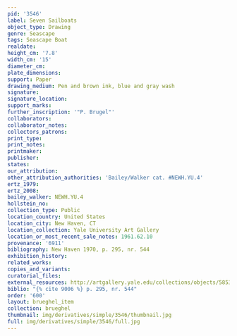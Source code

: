 ```yaml
---
pid: '3546'
label: Seven Sailboats
object_type: Drawing
genre: Seascape
tags: Seascape Boat
realdate: 
height_cm: '7.8'
width_cm: '15'
diameter_cm: 
plate_dimensions: 
support: Paper
drawing_medium: Pen and brown ink, blue and gray wash
signature: 
signature_location: 
support_marks: 
further_inscription: '"P. Brugel"'
collaborators: 
collaborator_notes: 
collectors_patrons: 
print_type: 
print_notes: 
printmaker: 
publisher: 
states: 
our_attribution: 
other_attribution_authorities: 'Bailey/Walker cat. #NEWH.YU.4'
ertz_1979: 
ertz_2008: 
bailey_walker: NEWH.YU.4
hollstein_no: 
collection_type: Public
location_country: United States
location_city: New Haven, CT
location_collection: Yale University Art Gallery
location_or_most_recent_sale_notes: 1961.62.10
provenance: '6911'
bibliography: New Haven 1970, p. 295, nr. 544
exhibition_history: 
related_works: 
copies_and_variants: 
curatorial_files: 
external_resources: http://artgallery.yale.edu/collections/objects/58531
biblio: "{% cite 9006 %} p. 295, nr. 544"
order: '600'
layout: brueghel_item
collection: brueghel
thumbnail: img/derivatives/simple/3546/thumbnail.jpg
full: img/derivatives/simple/3546/full.jpg
---
```

